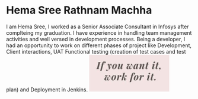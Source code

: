 # Hema Sree Rathnam Machha
I am Hema Sree, I worked as a Senior Associate Consultant in Infosys after complteing my graduation.
I have experience in handling team management activities and well versed in development processes.
Being a developer, I had an opportunity to work on different phases of project like Development, Client interactions, UAT Functional testing (creation of test cases and test plan) and Deployment in Jenkins.
![Image in AboutMe](Image.JPG)